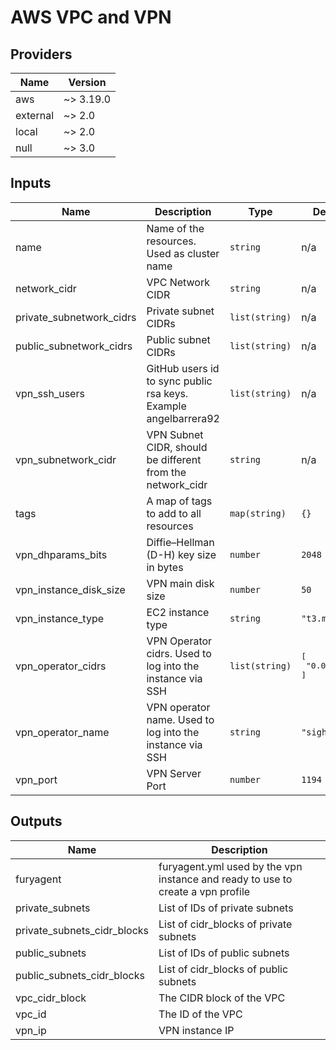# AWS VPC and VPN

## Providers

| Name     | Version   |
| -------- | --------- |
| aws      | ~> 3.19.0 |
| external | ~> 2.0    |
| local    | ~> 2.0    |
| null     | ~> 3.0    |

## Inputs

| Name                     | Description                                                     | Type           | Default                                | Required |
| ------------------------ | --------------------------------------------------------------- | -------------- | -------------------------------------- | :------: |
| name                     | Name of the resources. Used as cluster name                     | `string`       | n/a                                    |   yes    |
| network_cidr             | VPC Network CIDR                                                | `string`       | n/a                                    |   yes    |
| private_subnetwork_cidrs | Private subnet CIDRs                                            | `list(string)` | n/a                                    |   yes    |
| public_subnetwork_cidrs  | Public subnet CIDRs                                             | `list(string)` | n/a                                    |   yes    |
| vpn_ssh_users            | GitHub users id to sync public rsa keys. Example angelbarrera92 | `list(string)` | n/a                                    |   yes    |
| vpn_subnetwork_cidr      | VPN Subnet CIDR, should be different from the network_cidr      | `string`       | n/a                                    |   yes    |
| tags                     | A map of tags to add to all resources                           | `map(string)`  | `{}`                                   |    no    |
| vpn_dhparams_bits        | Diffie–Hellman (D-H) key size in bytes                          | `number`       | `2048`                                 |    no    |
| vpn_instance_disk_size   | VPN main disk size                                              | `number`       | `50`                                   |    no    |
| vpn_instance_type        | EC2 instance type                                               | `string`       | `"t3.micro"`                           |    no    |
| vpn_operator_cidrs       | VPN Operator cidrs. Used to log into the instance via SSH       | `list(string)` | <pre>[<br>  "0.0.0.0/0"<br>]<br></pre> |    no    |
| vpn_operator_name        | VPN operator name. Used to log into the instance via SSH        | `string`       | `"sighup"`                             |    no    |
| vpn_port                 | VPN Server Port                                                 | `number`       | `1194`                                 |    no    |

## Outputs

| Name                        | Description                                                                     |
| --------------------------- | ------------------------------------------------------------------------------- |
| furyagent                   | furyagent.yml used by the vpn instance and ready to use to create a vpn profile |
| private_subnets             | List of IDs of private subnets                                                  |
| private_subnets_cidr_blocks | List of cidr_blocks of private subnets                                          |
| public_subnets              | List of IDs of public subnets                                                   |
| public_subnets_cidr_blocks  | List of cidr_blocks of public subnets                                           |
| vpc_cidr_block              | The CIDR block of the VPC                                                       |
| vpc_id                      | The ID of the VPC                                                               |
| vpn_ip                      | VPN instance IP                                                                 |
